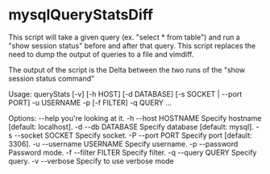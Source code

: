 mysqlQueryStatsDiff
===================

This script will take a given query (ex. "select * from table") and run a
"show session status" before and after that query. This script replaces
the need to dump the output of queries to a file and vimdiff.

The output of the script is the Delta between the two runs of the
"show session status command"

Usage: queryStats [-v] [-h HOST] [-d DATABASE] [-s SOCKET | --port PORT] -u USERNAME -p [-f FILTER] -q QUERY ...

Options:
--help                  you're looking at it.
-h --host HOSTNAME      Specify hostname [default: localhost].
-d --db DATABASE        Specify database [default: mysql].
-s --socket SOCKET      Specify socket.
-P --port PORT          Specify port [default: 3306].
-u --username USERNAME  Specify username.
-p --password           Password mode.
-f --filter FILTER      Specify filter.
-q --query QUERY        Specify query.
-v --verbose            Specify to use verbose mode

